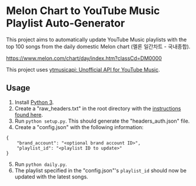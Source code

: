 # Melon Chart to YouTube Music Playlist Auto-Generator
This project aims to automatically update YouTube Music playlists with the top 100 songs from the daily domestic Melon chart (멜론 일간차트 - 국내종합).

https://www.melon.com/chart/day/index.htm?classCd=DM0000

This project uses [ytmusicapi: Unofficial API for YouTube Music](https://ytmusicapi.readthedocs.io/en/latest/).

## Usage
1. Install [Python 3](https://www.python.org/downloads/).
2. Create a "raw_headers.txt" in the root directory with the [instructions found here](https://ytmusicapi.readthedocs.io/en/latest/setup.html#copy-authentication-headers).
3. Run `python setup.py`. This should generate the "headers_auth.json" file.
4. Create a "config.json" with the following information:
```
{
    "brand_account": "<optional brand account ID>",
    "playlist_id": "<playlist ID to update>"
}
```
5. Run `python daily.py`.
6. The playlist specified in the "config.json"'s `playlist_id` should now be updated with the latest songs.